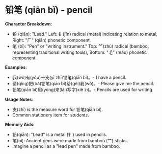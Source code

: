 # **铅笔 (qiān bǐ) - pencil**

**Character Breakdown**:  
- 铅 (qiān): "Lead." Left: 钅(jīn) radical (metal) indicating relation to metal; Right: "𠂆" (qiān) phonetic component.  
- 笔 (bǐ): "Pen" or "writing instrument." Top: ⺮(zhú) radical (bamboo, representing traditional writing tools), Bottom: "毛" (máo) phonetic component.

**Examples**:  
- 我(wǒ)有(yǒu)一支(yī zhī)铅笔(qiān bǐ)。- I have a pencil.  
- 请(qǐng)把(bǎ)铅笔(qiān bǐ)给(gěi)我(wǒ)。- Please give me the pencil.  
- 铅笔(qiān bǐ)用(yòng)来(lái)写字(xiě zì)。- Pencils are used for writing.

**Usage Notes**:  
- 支(zhī) is the measure word for 铅笔(qiān bǐ).  
- Common stationery item for students.

**Memory Aids**:  
- 铅(qiān): "Lead" is a metal (钅) used in pencils.  
- 笔(bǐ): Ancient pens were made from bamboo (⺮) sticks.  
- Imagine a pencil as a "lead pen" made from bamboo.